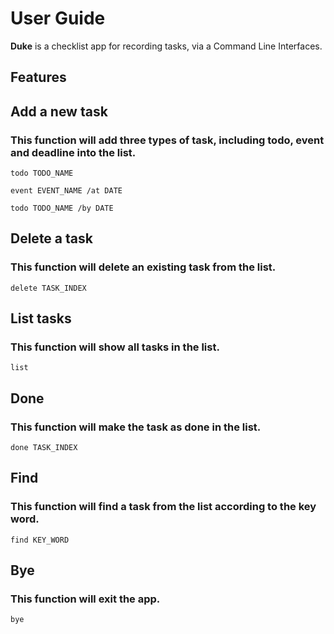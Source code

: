 # User Guide

**Duke** is a checklist app for recording tasks, via a Command Line Interfaces.

## Features 

## Add a new task
### This function will add three types of task, including todo, event and deadline into the list.
```
todo TODO_NAME
```
```
event EVENT_NAME /at DATE
```
```
todo TODO_NAME /by DATE
```
## Delete a task
### This function will delete an existing task from the list.
```
delete TASK_INDEX
```

## List tasks
### This function will show all tasks in the list.
```
list
```
## Done
### This function will make the task as done in the list.
```
done TASK_INDEX
```

## Find
### This function will find a task from the list according to the key word.
```
find KEY_WORD
```
## Bye
### This function will exit the app.
```
bye
```
